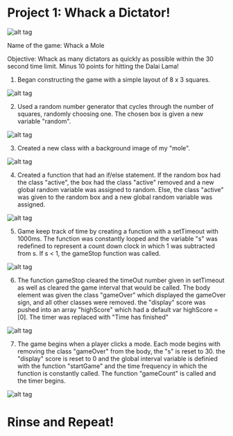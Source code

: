 # Project 1: Whack a Dictator!

![alt tag](https://github.com/ajchan11/projectOne/blob/master/readme/intro.png)

Name of the game: Whack a Mole

Objective: Whack as many dictators as quickly as possible within the 30 second time limit. Minus 10 points for hitting the Dalai Lama!

1) Began constructing the game with a simple layout of 8 x 3 squares.

![alt tag](https://github.com/ajchan11/projectOne/blob/master/readme/outline2.png)

2) Used a random number generator that cycles through the number of squares, randomly choosing one. The chosen box is given a new variable "random". 

![alt tag](https://github.com/ajchan11/projectOne/blob/master/readme/boxes.png)

3) Created a new class with a background image of my "mole".

![alt tag](https://github.com/ajchan11/projectOne/blob/master/readme/active.png)

4) Created a function that had an if/else statement. If the random box had the class "active", the box had the class "active" removed and a new global random variable was assigned to random. Else, the class "active" was given to the random box and a new global random variable was assigned. 

![alt tag](https://github.com/ajchan11/projectOne/blob/master/readme/swap.png)

5) Game keep track of time by creating a function with a setTimeout with 1000ms. The function was constantly looped and the variable "s" was redefined to represent a count down clock in which 1 was subtracted from s. If s < 1, the gameStop function was called.

![alt tag](https://github.com/ajchan11/projectOne/blob/master/readme/time.png)

6) The function gameStop cleared the timeOut number given in setTimeout as well as cleared the game interval that would be called. The body element was given the class "gameOver" which displayed the gameOver sign, and all other classes were removed. the "display" score was pushed into an array "highScore" which had a default var highScore = [0]. The timer was replaced with "Time has finished"

![alt tag](https://github.com/ajchan11/projectOne/blob/master/readme/stop.png)

7) The game begins when a player clicks a mode. Each mode begins with removing the class "gameOver" from the body, the "s" is reset to 30. the "display" score is reset to 0 and the global interval variable is definied with the function "startGame" and the time frequency in which the function is constantly called. The function "gameCount" is called and the timer begins. 

![alt tag](https://github.com/ajchan11/projectOne/blob/master/readme/easy.png)

# Rinse and Repeat!